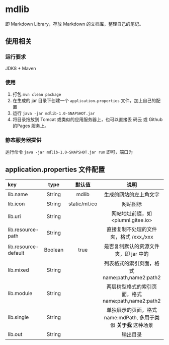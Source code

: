 # mdlib

即 Markdown Library，存放 Markdown 的文档库，整理自己的笔记。

## 使用相关

### 运行要求

JDK8 + Maven

### 使用

1. 打包 `mvn clean package`
1. 在生成的 jar 目录下创建一个 `application.properties` 文件，加上自己的配置
1. 运行 `java -jar mdlib-1.0-SNAPSHOT.jar`
1. 将目录拖放到 Tomcat 或类似的应用服务器上，也可以直接丢 码云 或 Github 的Pages 服务上。

### 静态服务器提供

运行命令 `java -jar mdlib-1.0-SNAPSHOT.jar run` 即可，端口为

## application.properties 文件配置

key | type | 默认值 | 说明
:--- | :---: | :---: | :---:
lib.name | String | mdlib | 生成的网站的左上角文字
lib.icon | String | static/ml.ico | 网站图标
lib.uri | String |  | 网站地址前缀，如 <piumnl.gitee.io>
lib.resource-path | String |  | 直接复制不处理的文件夹，格式 /xxx,/xxx
lib.resource-default | Boolean | true | 是否复制默认的资源文件夹，即 jar 中的
lib.mixed | String |  | 列表格式的索引页面，格式 name:path,name2:path2
lib.module | String |  | 两层树型格式的索引页面，格式 name:path,name2:path2
lib.single | String |  | 单独展示的页面，格式 name:mdPath, 多用于类似 __关于我__ 这种场景
lib.out | String |  | 输出目录
